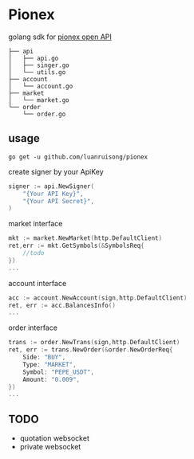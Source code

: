 # Pionex

golang sdk for [pionex open API](https://pionex-doc.gitbook.io/apidocs)

```
├── api  
│   ├── api.go
│   ├── singer.go
│   └── utils.go
├── account
│   └── account.go
├── market
│   └── market.go
└── order
    └── order.go
```

## usage

```shell
go get -u github.com/luanruisong/pionex
```

create signer by your ApiKey

```go
signer := api.NewSigner(
    "{Your API Key}",
    "{Your API Secret}",
)
```

market interface

```go
mkt := market.NewMarket(http.DefaultClient)
ret,err := mkt.GetSymbols(&SymbolsReq{
	//todo
})
...
```

account interface

```go
acc := account.NewAccount(sign,http.DefaultClient)
ret, err := acc.BalancesInfo()
...
```

order interface

```go
trans := order.NewTrans(sign,http.DefaultClient)
ret, err := trans.NewOrder(&order.NewOrderReq{
    Side: "BUY",
    Type: "MARKET",
    Symbol: "PEPE_USDT",
    Amount: "0.009",
})
...
```

## TODO 
 - quotation websocket
 - private websocket